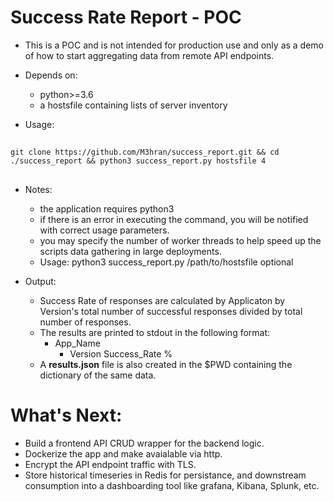 # Success Rate Report - POC
- This is a POC and is not intended for production use and only as a demo of how to start aggregating data from remote API endpoints.

- Depends on:
  - python>=3.6
  - a hostsfile containing lists of server inventory
- Usage:

##

    git clone https://github.com/M3hran/success_report.git && cd ./success_report && python3 success_report.py hostsfile 4
    
##

- Notes:
  - the application requires python3 
  - if there is an error in executing the command, you will be notified with correct usage parameters.
  - you may specify the number of worker threads to help speed up the scripts data gathering in large deployments.
  - Usage: python3 success_report.py /path/to/hostsfile optional<number of worker threads>

- Output:
  - Success Rate of responses are calculated by Applicaton by Version's total number of successful responses divided by total number of responses.
  - The results are printed to stdout in the following format:
    - App_Name
      - Version    Success_Rate %
  - A **results.json** file is also created in the $PWD containing the dictionary of the same data.
              
 
 # What's Next:
- Build a frontend API CRUD wrapper for the backend logic. 
- Dockerize the app and make avaialable via http.
- Encrypt the API endpoint traffic with TLS. 
- Store historical timeseries in Redis for persistance, and downstream consumption into a dashboarding tool like grafana, Kibana, Splunk, etc. 


